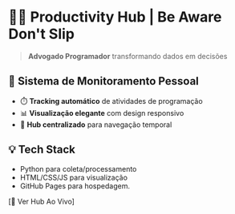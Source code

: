 # 🥷🏼 Productivity Hub | Be Aware Don't Slip

> **Advogado Programador** transformando dados em decisões

## 🎯 Sistema de Monitoramento Pessoal
- ⏱️ **Tracking automático** de atividades de programação
- 📊 **Visualização elegante** com design responsivo  
- 🚀 **Hub centralizado** para navegação temporal

## 💡 Tech Stack
- Python para coleta/processamento
- HTML/CSS/JS para visualização
- GitHub Pages para hospedagem.

[🔗 Ver Hub Ao Vivo]
